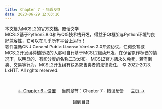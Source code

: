 ```yaml
---
title: Chapter 7 - 错误反馈
date: 2023-06-29 12:03:16
---
```

本文档为MCSL2的官方文档。~~废话文学~~  
MCSL2基于Python3.8.0和PyQt5技术栈开发，得益于Qt框架与Python环境的良好兼容性，它可以在几乎所有平台上运行！  
软件遵循GNU General Public License Version 3.0开源协议，任何没有被MCSL2开发组种植授权的人都可自行基于MCSL2继续开发，在保留原作标识的情况下，以明显的、有区分度的名称二次发布。
MCSL2官方版永久免费，若有倒卖、交易等行为，MCSL2开发组有权追究售卖者的法律责任。
© 2022-2023. LxHTT. All rights reserved.

<div>
    <center>
        <br><br>
        <a href="/MCSL2Guide/Chapter-6">← Chapter 6 - 设置</a>&nbsp;&nbsp;&nbsp;&nbsp;&nbsp;当前章节：Chapter 7 - 错误反馈&nbsp;&nbsp;&nbsp;&nbsp;&nbsp;
        <a href="/">主页 →</a>
        <br><br><a href="/MCSL2Guide">回到目录</a>
    </center>
</div>